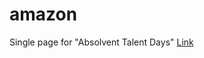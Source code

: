 # amazon
Single page for "Absolvent Talent Days"
<a href="htttp://ideveloper.by/amazon/index.html">Link</a>
